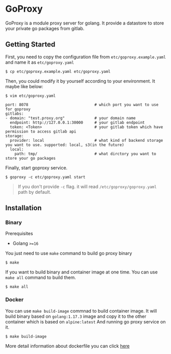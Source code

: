 # GoProxy
GoProxy is a module proxy server for golang.
It provide a datastore to store your private go packages from gitlab.

## Getting Started

First, you need to copy the configuration file from `etc/goproxy.example.yaml` and name it as `etc/goproxy.yaml`

```
$ cp etc/goproxy.example.yaml etc/goproxy.yaml
```

Then, you could modify it by yourself according to your environment.
It maybe like below:

```
$ vim etc/goproxy.yaml

port: 8078                             # which port you want to use for goproxy
gitlabs:
- domain: "test.proxy.org"             # your domain name
  endpoint: http://127.0.0.1:30000     # your gitlab endpoint
  token: <Token>                       # your gitlab token which have permission to access gitlab api
storage:
  provider: local                      # what kind of backend storage you want to use. supported: local, s3(in the future)
  local:
    path: tmp/                         # what dirctory you want to store your go packages
```

Finally, start goproxy service. 

```
$ goproxy -c etc/goproxy.yaml start
```

> If you don't provide `-c` flag. it will read `/etc/goproxy/goproxy.yaml` path by default.

## Installation

### Binary

Prerequisites

* Golang `>=16`

You just need to use `make` command to build go proxy binary

```
$ make
```

If you want to build binary and container image at one time.
You can use `make all` command to build them.

```
$ make all
```

### Docker

You can use `make build-image` commnad to build container image.
It will build binary based on `golang:1.17.3` image and copy it to the other container which is based on `alpine:latest`
And running go proxy service on it.

```
$ make build-image
```

More detail information about dockerfile you can click [here](https://github.com/Ci-Jie/goproxy/blob/master/Dockerfile)

